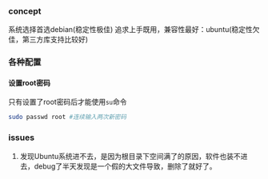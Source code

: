 ### concept
系统选择首选debian(稳定性极佳)
追求上手既用，兼容性最好：ubuntu(稳定性欠佳，第三方库支持比较好)

### 各种配置
#### 设置root密码
只有设置了root密码后才能使用`su`命令
```bash
sudo passwd root #连续输入两次新密码
```



### issues
1. 发现Ubuntu系统进不去，是因为根目录下空间满了的原因，软件也装不进去，debug了半天发现是一个假的大文件导致，删除了就好了。
